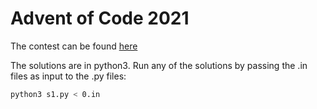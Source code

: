# Advent of Code 2021

The contest can be found [here](https://adventofcode.com/2021)

The solutions are in python3.
Run any of the solutions by passing the .in files as input to the .py files:

```bash
python3 s1.py < 0.in
```
